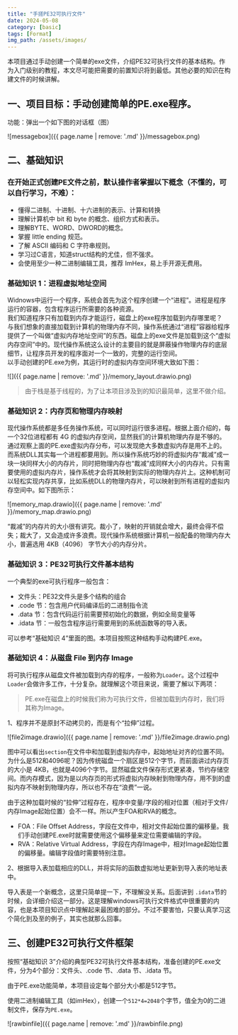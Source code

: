 ```yaml
---
title: "手搓PE32可执行文件"
date: 2024-05-08
category: [basic]
tags: [Format]
img_path: /assets/images/
---
```


本项目通过手动创建一个简单的exe文件，介绍PE32可执行文件的基本结构。作为入门级别的教程，本文尽可能把需要的前置知识将到最低。其他必要的知识在构建文件的时候讲解。

## 一、项目目标：手动创建简单的PE.exe程序。

功能：弹出一个如下图的对话框（图）

![messagebox]({{ page.name | remove: '.md' }}/messagebox.png)

## 二、基础知识

### 在开始正式创建PE文件之前，默认操作者掌握以下概念（不懂的，可以自行学习，不难）：

* 懂得二进制、十进制、十六进制的表示、计算和转换
* 理解计算机中 bit 和 byte 的概念、组织方式和表示。
* 理解BYTE、WORD、DWORD的概念。
* 掌握 little ending 规范。
* 了解 ASCII 编码和 C 字符串规则。
* 学习过C语言，知道struct结构的尤佳，但不强求。
* 会使用至少一种二进制编辑工具，推荐 ImHex，易上手开源无费用。

### 基础知识 1：进程虚拟地址空间

Widnows中运行一个程序，系统会首先为这个程序创建一个“进程”。进程是程序运行的容器，包含程序运行所需要的各种资源。<br>我们知道程序只有加载到内存才能运行，磁盘上的exe程序加载到内存哪里呢？<br>与我们想象的直接加载到计算机的物理内存不同，操作系统通过“进程”容器给程序提供了一个叫做“虚拟内存地址空间”的东西。磁盘上的exe文件是加载到这个“虚拟内存空间”中的。现代操作系统这么设计的主要目的就是屏蔽操作物理内存的底层细节，让程序员开发的程序面对一个一致的，完整的运行空间。<br>以手动创建的PE.exe为例，其运行时的虚拟内存空间环境大致如下图：

![]({{ page.name | remove: '.md' }}/memory_layout.drawio.png)

> 由于栈是基于线程的，为了让本项目涉及到的知识最简单，这里不做介绍。

### 基础知识 2：内存页和物理内存映射

现代操作系统都是多任务操作系统，可以同时运行很多进程。根据上面介绍的，每一个32位进程都有 4G 的虚拟内存空间，显然我们的计算机物理内存是不够的。通过观察上面的PE.exe虚拟内存分布，可以发现绝大多数虚拟内存是用不上的。而系统DLL其实每一个进程都要用到。所以操作系统巧妙的将虚拟内存“裁减”成一块一块同样大小的内存片，同时把物理内存也“裁减”成同样大小的内存片。只有需要使用的虚拟内存片，操作系统才会将其映射到实际的物理内存片上。这种机制可以轻松实现内存共享，比如系统DLL的物理内存片，可以映射到所有进程的虚拟内存空间中。如下图所示：

![memory_map.drawio]({{ page.name | remove: '.md' }}/memory_map.drawio.png)

“裁减”的内存片的大小很有讲究。裁小了，映射的开销就会增大，最终会得不偿失；裁大了，又会造成许多浪费。现代操作系统根据计算机一般配备的物理内存大小，普遍选用 4KB（4096） 字节大小的内存分片。

### 基础知识 3：PE32可执行文件基本结构

一个典型的exe可执行程序一般包含：

* 文件头：PE32文件头是多个结构的组合
* .code 节：包含用户代码编译后的二进制指令流
* .data 节：包含代码运行前需要预初始化的数据，例如全局变量等
* .idata 节：一般包含程序运行需要用到的系统函数等的导入表。

可以参考“基础知识 4”里面的图。本项目按照这种结构手动构建PE.exe。

### 基础知识 4：从磁盘 File 到内存 Image

将可执行程序从磁盘文件被加载到内存的程序，一般称为`Loader`。这个过程中`Loader`会做许多工作，十分复杂。就理解这个项目来说，需要了解以下两项：

> PE.exe在磁盘上的时候我们称为可执行文件，但被加载到内存时，我们将其称为Image。

1、程序并不是原封不动拷贝的，而是有个“拉伸”过程。

![file2image.drawio]({{ page.name | remove: '.md' }}/file2image.drawio.png)

图中可以看出`section`在文件中和加载到虚拟内存中，起始地址对齐的位置不同。为什么是512和4096呢？因为传统磁盘一个扇区是512个字节，而前面讲过内存页的大小是 4KB，也就是4096个字节。显然磁盘文件保存形式更紧凑，节约存储空间。而内存模式，因为是以内存页的形式将虚拟内存映射到物理内存，用不到的虚拟内存不映射到物理内存，所以也不存在“浪费”一说。

由于这种加载时候的“拉伸”过程存在，程序中变量/字段的相对位置（相对于文件/内存Image起始位置）会不一样。所以产生FOA和RVA的概念。

* FOA：File Offset Address，字段在文件中，相对文件起始位置的偏移量。我们手动创建PE.exe时就需要使用这个偏移量来定位需要编辑的字段。
* RVA：Relative Virtual Address，字段在内存Image中，相对Image起始位置的偏移量。编辑字段值时需要特别注意。

2、根据导入表加载相应的DLL，并将实际的函数虚拟地址更新到导入表的地址表中。

导入表是一个新概念，这里只简单提一下，不理解没关系。后面讲到 `.idata`节的时候，会详细介绍这一部分。这是理解windows可执行文件格式中很重要的内容，也是本项目知识点中理解起来最困难的部分。不过不要害怕，只要认真学习这个简化到及至的例子，其实也就那么回事。

## 三、创建PE32可执行文件框架

按照“基础知识 3”介绍的典型PE32可执行文件基本结构，准备创建的PE.exe文件，分为4个部分：文件头、.code 节、.data 节、.idata 节。

由于PE.exe功能简单，本项目设定每个部分大小都是512字节。

使用二进制编辑工具（如imHex），创建一个`512*4=2048`个字节，值全为0的二进制文件，保存为`PE.exe`。

![rawbinfile]({{ page.name | remove: '.md' }}/rawbinfile.png)

